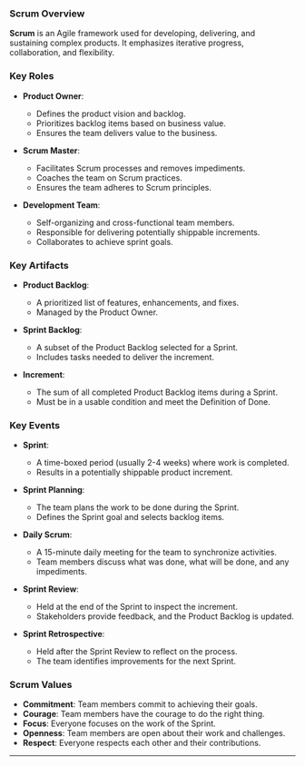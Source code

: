 ### Scrum Overview

**Scrum** is an Agile framework used for developing, delivering, and sustaining complex products. It emphasizes iterative progress, collaboration, and flexibility.

### Key Roles

- **Product Owner**:
  - Defines the product vision and backlog.
  - Prioritizes backlog items based on business value.
  - Ensures the team delivers value to the business.

- **Scrum Master**:
  - Facilitates Scrum processes and removes impediments.
  - Coaches the team on Scrum practices.
  - Ensures the team adheres to Scrum principles.

- **Development Team**:
  - Self-organizing and cross-functional team members.
  - Responsible for delivering potentially shippable increments.
  - Collaborates to achieve sprint goals.

### Key Artifacts

- **Product Backlog**:
  - A prioritized list of features, enhancements, and fixes.
  - Managed by the Product Owner.

- **Sprint Backlog**:
  - A subset of the Product Backlog selected for a Sprint.
  - Includes tasks needed to deliver the increment.

- **Increment**:
  - The sum of all completed Product Backlog items during a Sprint.
  - Must be in a usable condition and meet the Definition of Done.

### Key Events

- **Sprint**:
  - A time-boxed period (usually 2-4 weeks) where work is completed.
  - Results in a potentially shippable product increment.

- **Sprint Planning**:
  - The team plans the work to be done during the Sprint.
  - Defines the Sprint goal and selects backlog items.

- **Daily Scrum**:
  - A 15-minute daily meeting for the team to synchronize activities.
  - Team members discuss what was done, what will be done, and any impediments.

- **Sprint Review**:
  - Held at the end of the Sprint to inspect the increment.
  - Stakeholders provide feedback, and the Product Backlog is updated.

- **Sprint Retrospective**:
  - Held after the Sprint Review to reflect on the process.
  - The team identifies improvements for the next Sprint.

### Scrum Values

- **Commitment**: Team members commit to achieving their goals.
- **Courage**: Team members have the courage to do the right thing.
- **Focus**: Everyone focuses on the work of the Sprint.
- **Openness**: Team members are open about their work and challenges.
- **Respect**: Everyone respects each other and their contributions.

---